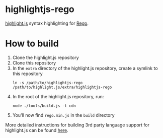 # highlightjs-rego

[highlight.js](https://highlightjs.org/) syntax highlighting for
[Rego](https://www.openpolicyagent.org/docs/latest/policy-language).

# How to build

1. Clone the highlight.js repository
2. Clone this repository
3. In the `extra` directory of the highlight.js repository, create a symlink to this repository
    ```shell
    ln -s /path/to/highlightjs-rego /path/to/highlight.js/extra/highlightjs-rego
    ```
4. In the root of the highlight.js repository, run:
   ```shell
   node ./tools/build.js -t cdn
   ```
5. You'll now find `rego.min.js` in the `build` directory

More detailed instructions for building 3rd party language support for highlight.js can be found
[here](https://github.com/highlightjs/highlight.js/blob/main/extra/3RD_PARTY_QUICK_START.md#packaging).
